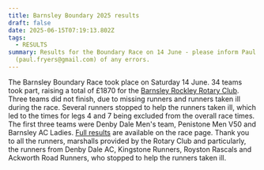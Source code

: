 ```yaml
---
title: Barnsley Boundary 2025 results
draft: false
date: 2025-06-15T07:19:13.802Z
tags:
  - RESULTS
summary: Results for the Boundary Race on 14 June - please inform Paul Fryers
  (paul.fryers@gmail.com) of any errors.
---
```

The Barnsley Boundary Race took place on Saturday 14 June.  34 teams took part, raising a total of £1870 for the [Barnsley Rockley Rotary Club](http://barnsleyrockleyrotary.org.uk/).  Three teams did not finish, due to missing runners and runners taken ill during the race.  Several runners stopped to help the runners taken ill, which led to the times for legs 4 and 7 being excluded from the overall race times.  The first three teams were Denby Dale Men's team, Penistone Men V50 and Barnsley AC Ladies.  [Full results](https://pfrac.co.uk/static/results/barnsley-boundary/bb-2025-results.pdf) are available on the race page.  Thank you to all the runners, marshalls provided by the Rotary Club and particularly, the runners from Denby Dale AC, Kingstone Runners, Royston Rascals and Ackworth Road Runners, who stopped to help the runners taken ill.